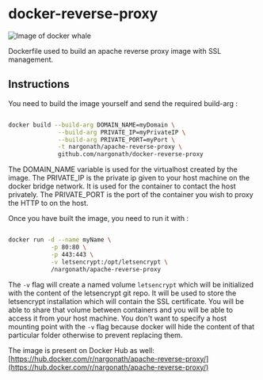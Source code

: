 # docker-reverse-proxy
![Image of docker whale](http://www.nkode.io/img/posts/docker.png)

Dockerfile used to build an apache reverse proxy image with SSL management.

## Instructions
You need to build the image yourself and send the required build-arg :

```Bash

docker build --build-arg DOMAIN_NAME=myDomain \
              --build-arg PRIVATE_IP=myPrivateIP \
              --build-arg PRIVATE_PORT=myPort \
              -t nargonath/apache-reverse-proxy \
              github.com/nargonath/docker-reverse-proxy
```

The DOMAIN_NAME variable is used for the virtualhost created by the image.
The PRIVATE_IP is the private ip given to your host machine on the docker bridge network. It is used for the container to contact the host privately.
The PRIVATE_PORT is the port of the container you wish to proxy the HTTP to on the host.

Once you have built the image, you need to run it with :

```Bash

docker run -d --name myName \
            -p 80:80 \
            -p 443:443 \
            -v letsencrypt:/opt/letsencrypt \
            /nargonath/apache-reverse-proxy
```

The `-v` flag will create a named volume `letsencrypt` which will be initialized with the content of the letsencrypt git repo. It will be used to store the letsencrypt installation which will contain the SSL certificate. You will be able to share that volume between containers and you will be able to access it from your host machine. You don't want to specify a host mounting point with the `-v` flag because docker will hide the content of that particular folder otherwise to prevent replacing them.

The image is present on Docker Hub as well: [https://hub.docker.com/r/nargonath/apache-reverse-proxy/](https://hub.docker.com/r/nargonath/apache-reverse-proxy/)
